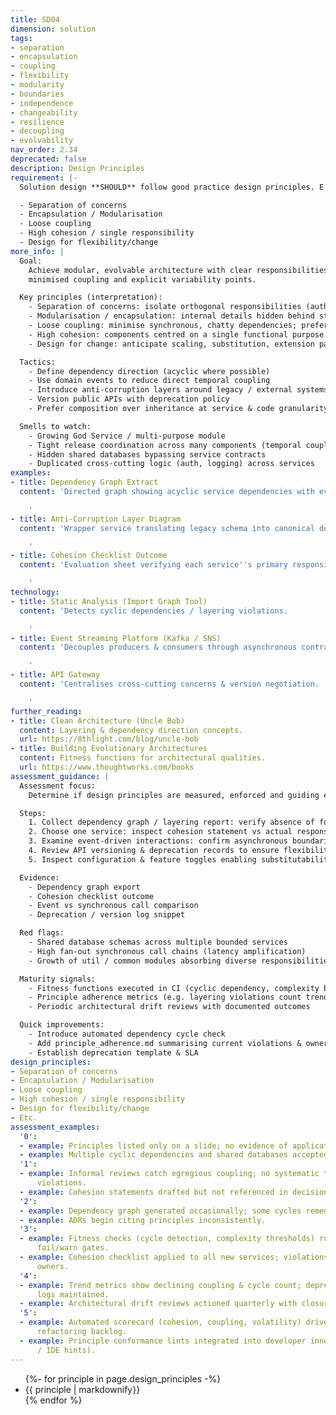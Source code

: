 ```yaml
---
title: SD04
dimension: solution
tags:
- separation
- encapsulation
- coupling
- flexibility
- modularity
- boundaries
- independence
- changeability
- resilience
- decoupling
- evolvability
nav_order: 2.34
deprecated: false
description: Design Principles
requirement: |-
  Solution design **SHOULD** follow good practice design principles. E.g.

  - Separation of concerns
  - Encapsulation / Modularisation
  - Loose coupling
  - High cohesion / single responsibility
  - Design for flexibility/change
more_info: |
  Goal:
    Achieve modular, evolvable architecture with clear responsibilities,
    minimised coupling and explicit variability points.

  Key principles (interpretation):
    - Separation of concerns: isolate orthogonal responsibilities (auth, routing)
    - Modularisation / encapsulation: internal details hidden behind stable APIs
    - Loose coupling: minimise synchronous, chatty dependencies; prefer contracts
    - High cohesion: components centred on a single functional purpose
    - Design for change: anticipate scaling, substitution, extension patterns

  Tactics:
    - Define dependency direction (acyclic where possible)
    - Use domain events to reduce direct temporal coupling
    - Introduce anti-corruption layers around legacy / external systems
    - Version public APIs with deprecation policy
    - Prefer composition over inheritance at service & code granularity

  Smells to watch:
    - Growing God Service / multi-purpose module
    - Tight release coordination across many components (temporal coupling)
    - Hidden shared databases bypassing service contracts
    - Duplicated cross-cutting logic (auth, logging) across services
examples:
- title: Dependency Graph Extract
  content: 'Directed graph showing acyclic service dependencies with event edges.

    '
- title: Anti-Corruption Layer Diagram
  content: 'Wrapper service translating legacy schema into canonical domain model.

    '
- title: Cohesion Checklist Outcome
  content: 'Evaluation sheet verifying each service''s primary responsibility statement.

    '
technology:
- title: Static Analysis (Import Graph Tool)
  content: 'Detects cyclic dependencies / layering violations.

    '
- title: Event Streaming Platform (Kafka / SNS)
  content: 'Decouples producers & consumers through asynchronous contracts.

    '
- title: API Gateway
  content: 'Centralises cross-cutting concerns & version negotiation.

    '
further_reading:
- title: Clean Architecture (Uncle Bob)
  content: Layering & dependency direction concepts.
  url: https://8thlight.com/blog/uncle-bob
- title: Building Evolutionary Architectures
  content: Fitness functions for architectural qualities.
  url: https://www.thoughtworks.com/books
assessment_guidance: |
  Assessment focus:
    Determine if design principles are measured, enforced and guiding evolution (not just aspirational list).

  Steps:
    1. Collect dependency graph / layering report: verify absence of forbidden cycles; note any violations & remediation tickets.
    2. Choose one service: inspect cohesion statement vs actual responsibilities (source tree & ADR references) for drift.
    3. Examine event-driven interactions: confirm asynchronous boundaries reduce coupling (no synchronous back-channel leaks).
    4. Review API versioning & deprecation records to ensure flexibility principle is operationalised.
    5. Inspect configuration & feature toggles enabling substitutability or controlled change (e.g., can a data store be swapped?).

  Evidence:
    - Dependency graph export
    - Cohesion checklist outcome
    - Event vs synchronous call comparison
    - Deprecation / version log snippet

  Red flags:
    - Shared database schemas across multiple bounded services
    - High fan-out synchronous call chains (latency amplification)
    - Growth of util / common modules absorbing diverse responsibilities

  Maturity signals:
    - Fitness functions executed in CI (cyclic dependency, complexity budgets)
    - Principle adherence metrics (e.g. layering violations count trend)
    - Periodic architectural drift reviews with documented outcomes

  Quick improvements:
    - Introduce automated dependency cycle check
    - Add principle_adherence.md summarising current violations & owners
    - Establish deprecation template & SLA
design_principles:
- Separation of concerns
- Encapsulation / Modularisation
- Loose coupling
- High cohesion / single responsibility
- Design for flexibility/change
- Etc.
assessment_examples:
  '0':
  - example: Principles listed only on a slide; no evidence of application or measurement.
  - example: Multiple cyclic dependencies and shared databases accepted.
  '1':
  - example: Informal reviews catch egregious coupling; no systematic tracking of
      violations.
  - example: Cohesion statements drafted but not referenced in decisions.
  '2':
  - example: Dependency graph generated occasionally; some cycles remediated opportunistically.
  - example: ADRs begin citing principles inconsistently.
  '3':
  - example: Fitness checks (cycle detection, complexity thresholds) run in CI with
      fail/warn gates.
  - example: Cohesion checklist applied to all new services; violations logged with
      owners.
  '4':
  - example: Trend metrics show declining coupling & cycle count; deprecation & version
      logs maintained.
  - example: Architectural drift reviews actioned quarterly with closure tracking.
  '5':
  - example: Automated scorecard (cohesion, coupling, volatility) drives proactive
      refactoring backlog.
  - example: Principle conformance lints integrated into developer inner loop (pre-commit
      / IDE hints).
---
```

<ul>
{%- for principle in page.design_principles  -%}
<li>
{{ principle  | markdownify}}
</li>
{% endfor %}
<ul>
